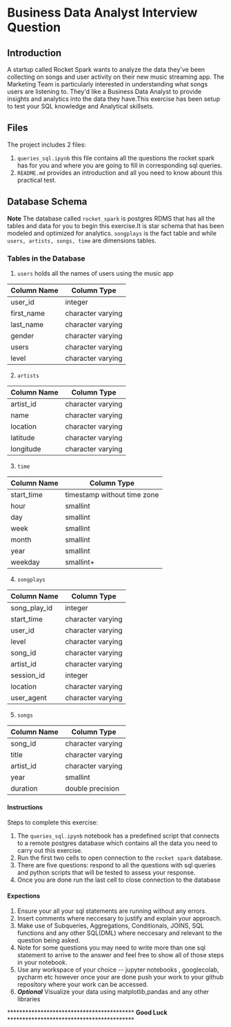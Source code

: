 # Business Data Analyst Interview Question 

## Introduction

A startup called Rocket Spark wants to analyze the data they've been collecting on songs and user activity on their new music streaming app. The Marketing  Team is particularly interested in understanding what songs users are listening to. 
They'd like a Business Data Analyst to provide insights and analytics into the data they have.This exercise has been setup to test your SQL knowledge and Analytical skillsets.
## Files

The project includes 2 files:


1. `queries_sql.ipynb` this file contains all the questions the rocket spark has for you and where you are going to fill in corresponding sql queries.
2. `README.md`  provides an introduction  and all you need to know abount this practical test.

## Database Schema

**Note** The database called `rocket_spark` is postgres RDMS that has all the tables and data for you to begin this exercise.It is star schema that has been modeled and optimized for analytics.
`songplays` is the fact table and while `users, artists, songs, time` are dimensions tables.  

### Tables in the Database

1. `users`  holds all the names of users using the music app

Column Name  | Column Type
------------- | -------------
user_id  | integer
first_name  | character varying
last_name   | character varying
gender      | character varying
users       | character varying
level       | character varying

2. `artists` 

Column Name  | Column Type
------------- | -------------
artist_id   | character varying
name        | character varying
location    | character varying
latitude    | character varying
longitude   | character varying

3. `time`

Column Name  | Column Type
-------------| -------------
start_time  | timestamp without time zone
hour        | smallint
day         | smallint
week        | smallint
month       | smallint
year        | smallint 
weekday     | smallint+

4. `songplays`

Column Name  | Column Type
------------- | -------------
song_play_id | integer
start_time   | character varying
user_id      | character varying
level        | character varying
song_id      | character varying
artist_id    | character varying
session_id   | integer
location     | character varying
user_agent   | character varying

5. `songs`

Column Name  | Column Type
------------- | -------------
song_id     | character varying
title       | character varying
artist_id   | character varying
year        | smallint
duration    | double precision


#### Instructions

Steps to complete this exercise:

1. The `queries_sql.ipynb` notebook has a predefined script that connects to a remote postgres database which contains all the data you need to carry out this exercise.
3. Run the first two cells to open connection to the `rocket spark` database.
4. There are five questions: respond to all the questions  with sql queries and python scripts that will be tested to assess your response.
5. Once you are done  run the last cell to close connection to the database

#### Expections

1. Ensure your all your sql statements are running without any errors.
2. Insert comments where neccesary to justify and explain your approach.
3. Make use of Subqueries, Aggregations, Conditionals, JOINS,  SQL functions and any other SQL(DML) where neccesary and relevant to the question being asked.
4. Note for some questions you may need to write more than one sql statement to arrive to the answer and feel free to show all of those steps in your notebook.
5. Use any workspace of your choice -- jupyter notebooks , googlecolab, pycharm etc however once your are done push your work to your github repository where your work can be accessed.
6. **_Optional_** Visualize your data using matplotlib,pandas and any other libraries


  ****************************************** **Good Luck** ******************************************